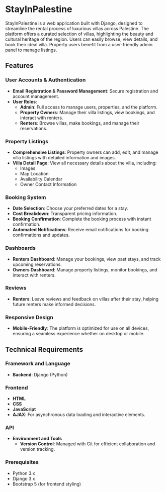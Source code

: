 # StayInPalestine

StayInPalestine is a web application built with Django, designed to streamline the rental process of luxurious villas across Palestine. The platform offers a curated selection of villas, highlighting the beauty and cultural heritage of the region. Users can easily browse, view details, and book their ideal villa. Property users benefit from a user-friendly admin panel to manage listings.

## Features

### User Accounts & Authentication
- **Email Registration & Password Management**: Secure registration and account management.
- **User Roles**: 
  - **Admin**: Full access to manage users, properties, and the platform.
  - **Property Owners**: Manage their villa listings, view bookings, and interact with renters.
  - **Renters**: Browse villas, make bookings, and manage their reservations.

### Property Listings
- **Comprehensive Listings**: Property owners can add, edit, and manage villa listings with detailed information and images.
- **Villa Detail Page**: View all necessary details about the villa, including:
  - Images
  - Map Location
  - Availability Calendar
  - Owner Contact Information

### Booking System
- **Date Selection**: Choose your preferred dates for a stay.
- **Cost Breakdown**: Transparent pricing information.
- **Booking Confirmation**: Complete the booking process with instant confirmation.
- **Automated Notifications**: Receive email notifications for booking confirmations and updates.

### Dashboards
- **Renters Dashboard**: Manage your bookings, view past stays, and track upcoming reservations.
- **Owners Dashboard**: Manage property listings, monitor bookings, and interact with renters.

### Reviews
- **Renters**: Leave reviews and feedback on villas after their stay, helping future renters make informed decisions.

### Responsive Design
- **Mobile-Friendly**: The platform is optimized for use on all devices, ensuring a seamless experience whether on desktop or mobile.

## Technical Requirements

### Framework and Language
- **Backend**: Django (Python)
  
### Frontend
- **HTML**
- **CSS**
- **JavaScript**
- **AJAX**: For asynchronous data loading and interactive elements.

### API
- **Environment and Tools**
  - **Version Control**: Managed with Git for efficient collaboration and version tracking.


### Prerequisites

- Python 3.x
- Django 3.x
- Bootstrap 5 (for frontend styling)


